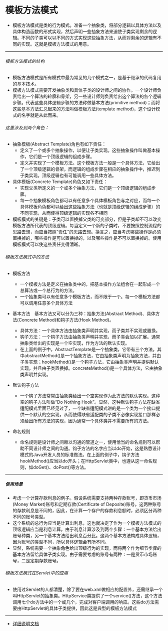 # 模板方法模式
* 模板方法模式是类的行为模式。准备一个抽象类，将部分逻辑以具体方法以及具体构造函数的形式实现，然后声明一些抽象方法来迫使子类实现剩余的逻辑。不同的子类可以以不同的方式实现这些抽象方法，从而对剩余的逻辑有不同的实现。这就是模板方法模式的用意。
***
###### 模板方法模式的结构  
* 模板方法模式是所有模式中最为常见的几个模式之一，是基于继承的代码复用的基本技术。  
* 模板方法模式需要开发抽象类和具体子类的设计师之间的协作。一个设计师负责给出一个算法的轮廓和骨架，另一些设计师则负责给出这个算法的各个逻辑步骤。代表这些具体逻辑步骤的方法称做基本方法(primitive method)；而将这些基本方法汇总起来的方法叫做模板方法(template method)，这个设计模式的名字就是从此而来。
###### 这里涉及到两个角色：
* 抽象模板(Abstract Template)角色有如下责任：
    * 定义了一个或多个抽象操作，以便让子类实现。这些抽象操作叫做基本操作，它们是一个顶级逻辑的组成步骤。
    * 定义并实现了一个模板方法。这个模板方法一般是一个具体方法，它给出了一个顶级逻辑的骨架，而逻辑的组成步骤在相应的抽象操作中，推迟到子类实现。顶级逻辑也有可能调用一些具体方法。
* 具体模板(Concrete Template)角色又如下责任：
    * 实现父类所定义的一个或多个抽象方法，它们是一个顶级逻辑的组成步骤。
    * 每一个抽象模板角色都可以有任意多个具体模板角色与之对应，而每一个具体模板角色都可以给出这些抽象方法（也就是顶级逻辑的组成步骤）的不同实现，从而使得顶级逻辑的实现各不相同
* 模板模式的关键是：子类可以置换掉父类的可变部分，但是子类却不可以改变模板方法所代表的顶级逻辑。每当定义一个新的子类时，不要按照控制流程的思路去想，而应当按照“责任”的思路去想。换言之，应当考虑哪些操作是必须置换掉的，哪些操作是可以置换掉的，以及哪些操作是不可以置换掉的。使用模板模式可以使这些责任变得清晰。
###### 模板方法模式中的方法
* 模板方法
    * 一个模板方法是定义在抽象类中的，把基本操作方法组合在一起形成一个总算法或一个总行为的方法。
    * 一个抽象类可以有任意多个模板方法，而不限于一个。每一个模板方法都可以调用任意多个具体方法
    
* 基本方法　基本方法又可以分为三种：抽象方法(Abstract Method)、具体方法(Concrete Method)和钩子方法(Hook Method)。
    * 具体方法：一个具体方法由抽象类声明并实现，而子类并不实现或置换。
    * 钩子方法：一个钩子方法由抽象类声明并实现，而子类会加以扩展。通常抽象类给出的实现是一个空实现，作为方法的默认实现。
    * 在上面的例子中，AbstractTemplate是一个抽象类，它带有三个方法。其中abstractMethod()是一个抽象方法，它由抽象类声明为抽象方法，并由子类实现；hookMethod()是一个钩子方法，它由抽象类声明并提供默认实现，并且由子类置换掉。concreteMethod()是一个具体方法，它由抽象类声明并实现。
* 默认钩子方法
    * 一个钩子方法常常由抽象类给出一个空实现作为此方法的默认实现。这种空的钩子方法叫做“Do Nothing Hook”。显然，这种默认钩子方法在缺省适配模式里面已经见过了，一个缺省适配模式讲的是一个类为一个接口提供一个默认的空实现，从而使得缺省适配类的子类不必像实现接口那样必须给出所有方法的实现，因为通常一个具体类并不需要所有的方法。
* 命名规则
    * 命名规则是设计师之间赖以沟通的管道之一，使用恰当的命名规则可以帮助不同设计师之间的沟通。钩子方法的名字应当以do开始，这是熟悉设计模式的Java开发人员的标准做法。在上面的例子中，钩子方法hookMethod()应当以do开头；在HttpServlet类中，也遵从这一命名规则，如doGet()、doPost()等方法。
***
##### 使用场景
* 考虑一个计算存款利息的例子。假设系统需要支持两种存款账号，即货币市场(Money Market)账号和定期存款(Certificate of Deposite)账号。这两种账号的存款利息是不同的，因此，在计算一个存户的存款利息额时，必须区分两种不同的账号类型。
* 这个系统的总行为应当是计算出利息，这也就决定了作为一个模板方法模式的顶级逻辑应当是利息计算。由于利息计算涉及到两个步骤：一个基本方法给出账号种类，另一个基本方法给出利息百分比。这两个基本方法构成具体逻辑，因为账号的类型不同，所以具体逻辑会有所不同。
* 显然，系统需要一个抽象角色给出顶级行为的实现，而将两个作为细节步骤的基本方法留给具体子类实现。由于需要考虑的账号有两种：一是货币市场账号，二是定期存款账号。
###### 模板方法模式在Servlet中的应用
* 使用过Servlet的人都清楚，除了要在web.xml做相应的配置外，还需继承一个叫HttpServlet的抽象类。HttpService类提供了一个service()方法，这个方法调用七个do方法中的一个或几个，完成对客户端调用的响应。这些do方法需要由HttpServlet的具体子类提供，因此这是典型的模板方法模式
***
* [详细说明文档](http://www.cnblogs.com/java-my-life/archive/2012/05/14/2495235.html)